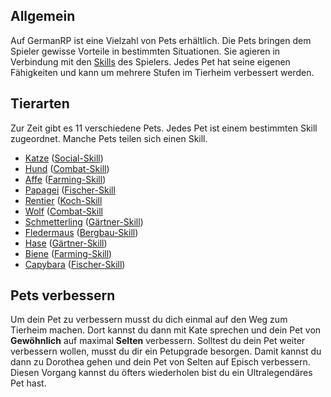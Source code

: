 ## Allgemein

Auf GermanRP ist eine Vielzahl von Pets erhältlich.
Die Pets bringen dem Spieler gewisse Vorteile in bestimmten Situationen.
Sie agieren in Verbindung mit den [Skills](../../pages/skills/allgemein.md) des Spielers. 
Jedes Pet hat seine eigenen Fähigkeiten und kann um mehrere Stufen im Tierheim verbessert werden.

## Tierarten

Zur Zeit gibt es 11 verschiedene Pets.
Jedes Pet ist einem bestimmten Skill zugeordnet.
 Manche Pets teilen sich einen Skill.

 - [Katze](katze.md) ([Social-Skill](../../pages/skills/social.md))
 - [Hund](hund.md) ([Combat-Skill](../../pages/skills/combat.md))
 - [Affe](affe.md) ([Farming-Skill](../../pages/skills/farming.md))
 - [Papagei](papagei.md) ([Fischer-Skill]((../../pages/skills/fischer.md))
 - [Rentier](rentier.md) ([Koch-Skill]((../../pages/skills/kochen.md))
 - [Wolf](wolf.md) ([Combat-Skill]((../../pages/skills/combat.md))
 - [Schmetterling](schmetterling.md) ([Gärtner-Skill](../../pages/skills/gärtner.md))
 - [Fledermaus](fledermaus.md) ([Bergbau-Skill](../../pages/skills/bergbau.md))
 - [Hase](hase.md) ([Gärtner-Skill](../../pages/skills/gärtner.md))
 - [Biene](biene.md) ([Farming-Skill](../../pages/skills/farming.md))
 - [Capybara](capybara.md) ([Fischer-Skill](../../pages/skills/fischer.md))

 ## Pets verbessern

 Um dein Pet zu verbessern musst du dich einmal auf den Weg zum Tierheim machen.
 Dort kannst du dann mit Kate sprechen und dein Pet von **Gewöhnlich** auf maximal **Selten** verbessern.
 Solltest du dein Pet weiter verbessern wollen, musst du dir ein Petupgrade besorgen.
 Damit kannst du dann zu Dorothea gehen und dein Pet von Selten auf Episch verbessern.
 Diesen Vorgang kannst du öfters wiederholen bist du ein Ultralegendäres Pet hast.
